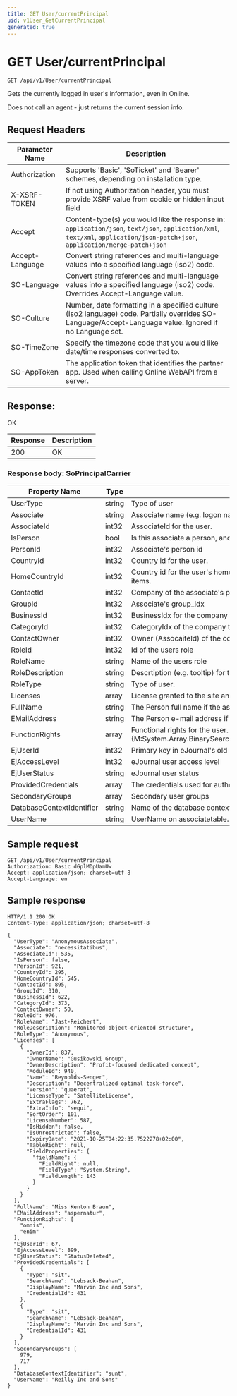 ```yaml
---
title: GET User/currentPrincipal
uid: v1User_GetCurrentPrincipal
generated: true
---
```


# GET User/currentPrincipal

```http
GET /api/v1/User/currentPrincipal
```

Gets the currently logged in user's information, even in Online.


Does not call an agent - just returns the current session info.







## Request Headers

| Parameter Name | Description |
|----------------|-------------|
| Authorization  | Supports 'Basic', 'SoTicket' and 'Bearer' schemes, depending on installation type. |
| X-XSRF-TOKEN   | If not using Authorization header, you must provide XSRF value from cookie or hidden input field |
| Accept         | Content-type(s) you would like the response in: `application/json`, `text/json`, `application/xml`, `text/xml`, `application/json-patch+json`, `application/merge-patch+json` |
| Accept-Language | Convert string references and multi-language values into a specified language (iso2) code. |
| SO-Language | Convert string references and multi-language values into a specified language (iso2) code. Overrides Accept-Language value. |
| SO-Culture | Number, date formatting in a specified culture (iso2 language) code. Partially overrides SO-Language/Accept-Language value. Ignored if no Language set. |
| SO-TimeZone | Specify the timezone code that you would like date/time responses converted to. |
| SO-AppToken | The application token that identifies the partner app. Used when calling Online WebAPI from a server. |


## Response:

OK

| Response | Description |
|----------------|-------------|
| 200 | OK |

### Response body: SoPrincipalCarrier

| Property Name | Type |  Description |
|----------------|------|--------------|
| UserType | string | Type of user |
| Associate | string | Associate name (e.g. logon name) for the user |
| AssociateId | int32 | AssociateId for the user. |
| IsPerson | bool | Is this associate a person, and not a resource? |
| PersonId | int32 | Associate's person id |
| CountryId | int32 | Country id for the user. |
| HomeCountryId | int32 | Country id for the user's home country.  This is the default country id when creating new items. |
| ContactId | int32 | Company of the associate's person |
| GroupId | int32 | Associate's group_idx |
| BusinessId | int32 | BusinessIdx for the company that the user belongs to. |
| CategoryId | int32 | CategoryIdx of the company that the user belongs to. |
| ContactOwner | int32 | Owner (AssocaiteId) of the company that the user belongs to. |
| RoleId | int32 | Id of the users role |
| RoleName | string | Name of the users role |
| RoleDescription | string | Descrtiption (e.g. tooltip) for the users role |
| RoleType | string | Type of user. |
| Licenses | array | License granted to the site and user. |
| FullName | string | The Person full name if the associate is a person. Use IsPerson to check |
| EMailAddress | string | The Person e-mail address if the associate is a person. Use IsPerson to check |
| FunctionRights | array | Functional rights for the user.  This array is sorted so a lookup can be performed using {M:System.Array.BinarySearch(System.Array,System.Int32,System.Int32,System.Object)}. |
| EjUserId | int32 | Primary key in eJournal's old user table. |
| EjAccessLevel | int32 | eJournal user access level |
| EjUserStatus | string | eJournal user status |
| ProvidedCredentials | array | The credentials used for authenticating this user. |
| SecondaryGroups | array | Secondary user groups |
| DatabaseContextIdentifier | string | Name of the database context |
| UserName | string | UserName on associatetable. Same as SuperId from Online |

## Sample request

```http!
GET /api/v1/User/currentPrincipal
Authorization: Basic dGplMDpUamUw
Accept: application/json; charset=utf-8
Accept-Language: en
```

## Sample response

```http_
HTTP/1.1 200 OK
Content-Type: application/json; charset=utf-8

{
  "UserType": "AnonymousAssociate",
  "Associate": "necessitatibus",
  "AssociateId": 535,
  "IsPerson": false,
  "PersonId": 921,
  "CountryId": 295,
  "HomeCountryId": 545,
  "ContactId": 895,
  "GroupId": 310,
  "BusinessId": 622,
  "CategoryId": 373,
  "ContactOwner": 50,
  "RoleId": 976,
  "RoleName": "Jast-Reichert",
  "RoleDescription": "Monitored object-oriented structure",
  "RoleType": "Anonymous",
  "Licenses": [
    {
      "OwnerId": 837,
      "OwnerName": "Gusikowski Group",
      "OwnerDescription": "Profit-focused dedicated concept",
      "ModuleId": 940,
      "Name": "Reynolds-Senger",
      "Description": "Decentralized optimal task-force",
      "Version": "quaerat",
      "LicenseType": "SatelliteLicense",
      "ExtraFlags": 762,
      "ExtraInfo": "sequi",
      "SortOrder": 101,
      "LicenseNumber": 587,
      "IsHidden": false,
      "IsUnrestricted": false,
      "ExpiryDate": "2021-10-25T04:22:35.7522278+02:00",
      "TableRight": null,
      "FieldProperties": {
        "fieldName": {
          "FieldRight": null,
          "FieldType": "System.String",
          "FieldLength": 143
        }
      }
    }
  ],
  "FullName": "Miss Kenton Braun",
  "EMailAddress": "aspernatur",
  "FunctionRights": [
    "omnis",
    "enim"
  ],
  "EjUserId": 67,
  "EjAccessLevel": 899,
  "EjUserStatus": "StatusDeleted",
  "ProvidedCredentials": [
    {
      "Type": "sit",
      "SearchName": "Lebsack-Beahan",
      "DisplayName": "Marvin Inc and Sons",
      "CredentialId": 431
    },
    {
      "Type": "sit",
      "SearchName": "Lebsack-Beahan",
      "DisplayName": "Marvin Inc and Sons",
      "CredentialId": 431
    }
  ],
  "SecondaryGroups": [
    979,
    717
  ],
  "DatabaseContextIdentifier": "sunt",
  "UserName": "Reilly Inc and Sons"
}
```